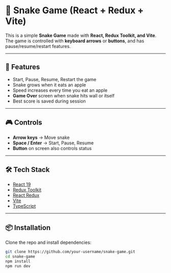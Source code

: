 # 🐍 Snake Game (React + Redux + Vite)

This is a simple **Snake Game** made with **React, Redux Toolkit, and Vite**.  
The game is controlled with **keyboard arrows** or **buttons**, and has pause/resume/restart features.

---

## 🚀 Features

- Start, Pause, Resume, Restart the game
- Snake grows when it eats an apple
- Speed increases every time you eat an apple
- **Game Over** screen when snake hits wall or itself
- Best score is saved during session

---

## 🎮 Controls

- **Arrow keys** → Move snake
- **Space / Enter** → Start, Pause, Resume
- **Button** on screen also controls status

---

## 🛠️ Tech Stack

- [React 19](https://react.dev/)
- [Redux Toolkit](https://redux-toolkit.js.org/)
- [React Redux](https://react-redux.js.org/)
- [Vite](https://vitejs.dev/)
- [TypeScript](https://www.typescriptlang.org/)

---

## 📦 Installation

Clone the repo and install dependencies:

```bash
git clone https://github.com/your-username/snake-game.git
cd snake-game
npm install
npm run dev
```
